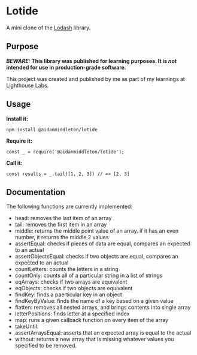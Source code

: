 # Lotide

A mini clone of the [Lodash](https://lodash.com) library.

## Purpose

**_BEWARE:_ This library was published for learning purposes. It is _not_ intended for use in production-grade software.**

This project was created and published by me as part of my learnings at Lighthouse Labs. 

## Usage

**Install it:**

`npm install @aidanmiddleton/lotide`

**Require it:**

`const _ = require('@aidanmiddleton/lotide');`

**Call it:**

`const results = _.tail([1, 2, 3]) // => [2, 3]`

## Documentation

The following functions are currently implemented:

* head: removes the last item of an array 
* tail: removes the first item in an array
* middle: returns the middle point value of an array. if it has an even number, it returns the middle 2 values
* assertEqual: checks if pieces of data are equal, compares an expected to an actual
* assertObjectsEqual: checks if two objects are equal, compares an expected to an actual 
* countLetters: counts the letters in a string
* countOnly: counts all of a particular string in a list of strings 
* eqArrays: checks if two arrays are equivalent 
* eqObjects: checks if two objects are equivalent
* findKey: finds a paerticular key in an object
* findKeyByValue: finds the name of a key based on a given value
* flatten: removes all nested arrays, and brings contents into single array
* letterPositions: finds letter at a specified index 
* map: runs a given callback function on every item of the array
* takeUntil:
* assertArraysEqual: asserts that an expected array is equal to the actual
* without: returns a new array that is missing whatever values you specified to be removed. 
